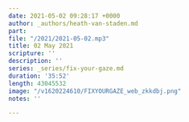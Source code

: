 ```yaml
---
date: 2021-05-02 09:28:17 +0000
author: _authors/heath-van-staden.md
part: 
file: "/2021/2021-05-02.mp3"
title: 02 May 2021
scripture: ''
description: ''
series: _series/fix-your-gaze.md
duration: '35:52'
length: 43045532
image: "/v1620224610/FIXYOURGAZE_web_zkkdbj.png"
notes: ''

---
```

